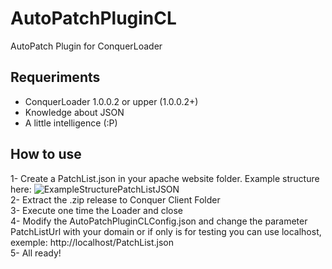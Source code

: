 # AutoPatchPluginCL
AutoPatch Plugin for ConquerLoader

## Requeriments
- ConquerLoader 1.0.0.2 or upper (1.0.0.2+)
- Knowledge about JSON
- A little intelligence (:P)

## How to use
1- Create a PatchList.json in your apache website folder. Example structure here: ![ExampleStructurePatchListJSON](https://i.ibb.co/Lvn71Lv/125979718-3472153672831781-1826451695129960471-n.jpg)\
2- Extract the .zip release to Conquer Client Folder\
3- Execute one time the Loader and close\
4- Modify the AutoPatchPluginCLConfig.json and change the parameter PatchListUrl with your domain or if only is for testing you can use localhost, exemple: http://localhost/PatchList.json
\
5- All ready!
